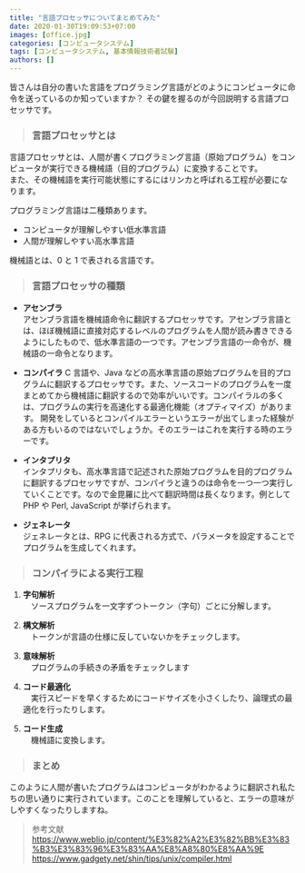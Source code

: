 ```yaml
---
title: "言語プロセッサについてまとめてみた"
date: 2020-01-30T19:09:53+07:00
images: [office.jpg]
categories: [コンピュータシステム]
tags: [コンピュータシステム, 基本情報技術者試験]
authors: []
---
```


皆さんは自分の書いた言語をプログラミング言語がどのようにコンピュータに命令を送っているのか知っていますか？
その鍵を握るのが今回説明する言語プロセッサです。

<!--more-->

> ### 言語プロセッサとは

言語プロセッサとは、人間が書くプログラミング言語（原始プログラム）をコンピュータが実行できる機械語（目的プログラム）に変換することです。  
また、その機械語を実行可能状態にするにはリンカと呼ばれる工程が必要になります。

プログラミング言語は二種類あります。

- コンピュータが理解しやすい低水準言語
- 人間が理解しやすい高水準言語

機械語とは、0 と 1 で表される言語です。

> ### 言語プロセッサの種類

- **アセンブラ**  
  アセンブラ言語を機械語命令に翻訳するプロセッサです。アセンブラ言語とは、ほぼ機械語に直接対応するレベルのプログラムを人間が読み書きできるようにしたもので、低水準言語の一つです。アセンブラ言語の一命令が、機械語の一命令となります。

- **コンパイラ**
  C 言語や、Java などの高水準言語の原始プログラムを目的プログラムに翻訳するプロセッサです。また、ソースコードのプログラムを一度まとめてから機械語に翻訳するので効率がいいです。コンパイラルの多くは、プログラムの実行を高速化する最適化機能（オプティマイズ）があります。
  開発をしているとコンパイルエラーというエラーが出てしまった経験がある方もいるのではないでしょうか。そのエラーはこれを実行する時のエラーです。

- **インタプリタ**  
  インタプリタも、高水準言語で記述された原始プログラムを目的プログラムに翻訳するプロセッサですが、コンパイラと違うのは命令を一つ一つ実行していくことです。なので金毘羅に比べて翻訳時間は長くなります。例として PHP や Perl, JavaScript が挙げられます。

- **ジェネレータ**  
  ジェネレータとは、RPG に代表される方式で、パラメータを設定することでプログラムを生成してくれます。

> ### コンパイラによる実行工程

1. **字句解析**  
   　ソースプログラムを一文字ずつトークン（字句）ごとに分解します。

2. **構文解析**  
   　トークンが言語の仕様に反していないかをチェックします。

3. **意味解析**  
   　プログラムの手続きの矛盾をチェックします

4. **コード最適化**  
   　実行スピードを早くするためにコードサイズを小さくしたり、論理式の最適化を行ったりします。

5. **コード生成**  
   　機械語に変換します。

> ### まとめ

このように人間が書いたプログラムはコンピュータがわかるように翻訳され私たちの思い通りに実行されています。このことを理解していると、エラーの意味がしやすくなったりしますね。

> 参考文献
> https://www.weblio.jp/content/%E3%82%A2%E3%82%BB%E3%83%B3%E3%83%96%E3%83%AA%E8%A8%80%E8%AA%9E
> https://www.gadgety.net/shin/tips/unix/compiler.html
